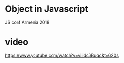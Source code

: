 # Object in Javascript 

JS conf Armenia 2018

# video

https://www.youtube.com/watch?v=viiidc6Buqc&t=620s

